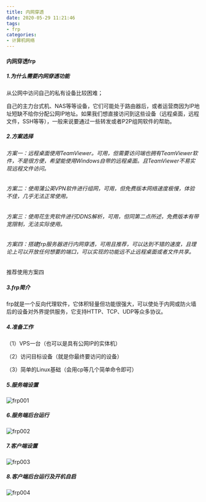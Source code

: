 ```yaml
---
title: 内网穿透
date: 2020-05-29 11:21:46
tags:
- frp
categories:
- 计算机网络
---
```

#### 内网穿透frp
##### 1.为什么需要内网穿透功能
从公网中访问自己的私有设备比较困难；
<!--more-->
自己的主力台式机、NAS等等设备，它们可能处于路由器后，或者运营商因为IP地址短缺不给你分配公网IP地址。如果我们想直接访问到这些设备（远程桌面，远程文件，SSH等等），一般来说要通过一些转发或者P2P组网软件的帮助。

##### 2.方案选择
###### 方案一：远程桌面使用TeamViewer。可用，但需要访问端也拥有TeamViewer软件，不是很方便，希望能使用Windows自带的远程桌面。且TeamViewer不易实现远程文件访问。

###### 方案二：使用蒲公英VPN软件进行组网，可用，但免费版本网络速度极慢，体验不佳，几乎无法正常使用。

###### 方案三：使用花生壳软件进行DDNS解析，可用，但同第二点所述，免费版本有带宽限制，无法实际使用。

###### 方案四：搭建frp服务器进行内网穿透，可用且推荐，可以达到不错的速度，且理论上可以开放任何想要的端口，可以实现的功能远不止远程桌面或者文件共享。

推荐使用方案四

##### 3.frp简介
frp就是一个反向代理软件，它体积轻量但功能很强大，可以使处于内网或防火墙后的设备对外界提供服务，它支持HTTP、TCP、UDP等众多协议。

##### 4.准备工作
（1）VPS一台（也可以是具有公网IP的实体机）

（2）访问目标设备（就是你最终要访问的设备）

（3）简单的Linux基础（会用cp等几个简单命令即可）

##### 5.服务端设置
![frp001](http://alivnram-test.oss-cn-beijing.aliyuncs.com/alivnblog/frp001.jpg)

##### 6.服务端后台运行
![frp002](http://alivnram-test.oss-cn-beijing.aliyuncs.com/alivnblog/frp002.jpg)

##### 7.客户端设置
![frp003](http://alivnram-test.oss-cn-beijing.aliyuncs.com/alivnblog/frp003.jpg)

##### 8.客户端后台运行及开机自启
![frp004](http://alivnram-test.oss-cn-beijing.aliyuncs.com/alivnblog/frp004.jpg)